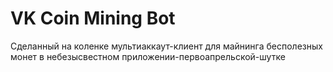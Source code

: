 # VK Coin Mining Bot
Сделанный на коленке мультиаккаут-клиент для майнинга бесполезных монет в небезысвестном приложении-первоапрельской-шутке
